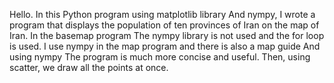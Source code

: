 Hello. In this Python program using matplotlib library
And nympy, I wrote a program that displays the population of ten provinces of Iran on the map of Iran.
In the basemap program
The nympy library is not used and the for loop is used.
I use nympy in the map program and there is also a map guide 
And using nympy
The program is much more concise and useful.
Then, using scatter, we draw all the points at once.
